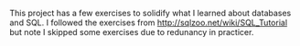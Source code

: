 This project has a few exercises to solidify what I learned about databases and SQL. I followed the exercises from http://sqlzoo.net/wiki/SQL_Tutorial but note I skipped some exercises due to redunancy in practicer.